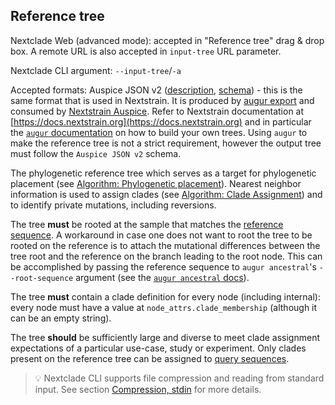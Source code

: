 ## Reference tree

Nextclade Web (advanced mode): accepted in "Reference tree" drag & drop box. A remote URL is also accepted in `input-tree` URL parameter.

Nextclade CLI argument: `--input-tree`/`-a`

Accepted formats: Auspice JSON v2 ([description](https://nextstrain.org/docs/bioinformatics/data-formats), [schema](https://github.com/nextstrain/augur/blob/master/augur/data/schema-export-v2.json)) - this is the same format that is used in Nextstrain. It is produced by [augur export](https://docs.nextstrain.org/projects/augur/en/stable/usage/cli/export.html) and consumed by [Nextstrain Auspice](https://docs.nextstrain.org/projects/auspice/en/stable/). Refer to Nextstrain documentation at [https://docs.nextstrain.org](https://docs.nextstrain.org) and in particular the [`augur` documentation](https://docs.nextstrain.org/projects/augur/en/stable/index.html) on how to build your own trees. Using `augur` to make the reference tree is not a strict requirement, however the output tree must follow the `Auspice JSON v2` schema.

The phylogenetic reference tree which serves as a target for phylogenetic placement (see [Algorithm: Phylogenetic placement](../algorithm/05-phylogenetic-placement)). Nearest neighbor information is used to assign clades (see [Algorithm: Clade Assignment](../algorithm/06-clade-assignment)) and to identify private mutations, including reversions.

The tree **must** be rooted at the sample that matches the [reference sequence](../terminology.md#reference-sequence). A workaround in case one does not want to root the tree to be rooted on the reference is to attach the mutational differences between the tree root and the reference on the branch leading to the root node. This can be accomplished by passing the reference sequence to `augur ancestral`'s `--root-sequence` argument (see the [`augur ancestral` docs](https://docs.nextstrain.org/projects/augur/en/stable/usage/cli/ancestral.html#inputs)).

The tree **must** contain a clade definition for every node (including internal): every node must have a value at `node_attrs.clade_membership` (although it can be an empty string).

The tree **should** be sufficiently large and diverse to meet clade assignment expectations of a particular use-case, study or experiment. Only clades present on the reference tree can be assigned to [query sequences](../terminology.html#query-sequence).

> 💡 Nextclade CLI supports file compression and reading from standard input. See section [Compression, stdin](./compression) for more details.
